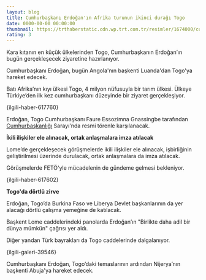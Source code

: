 ```yaml
--- 
layout: blog
title: Cumhurbaşkanı Erdoğan'ın Afrika turunun ikinci durağı Togo
date: 0000-00-00 00:00:00
thumbnail: https://trthaberstatic.cdn.wp.trt.com.tr/resimler/1674000/cumhurbaskani-recep-tayyip-erdogan-aa-1675591.jpg
rating: 3
---
```

<p>
	Kara kıtanın en küçük ülkelerinden Togo, Cumhurbaşkanın Erdoğan’ın bugün gerçekleşecek ziyaretine hazırlanıyor.</p>
<p>
	Cumhurbaşkanı Erdoğan, bugün Angola'nın başkenti Luanda'dan Togo'ya hareket edecek.</p>
<p>
	Batı Afrika’nın kıyı ülkesi Togo, 4 milyon nüfusuyla bir tarım ülkesi. Ülkeye Türkiye’den ilk kez cumhurbaşkanı düzeyinde bir ziyaret gerçekleşiyor.</p>
<p>
	{ilgili-haber-617760}</p>
<p>
	Erdoğan, Togo Cumhurbaşkanı Faure Essozimna Gnassingbe tarafından <a href="https://www.trthaber.com/etiket/cumhurbaskanligi/" target="_blank">Cumhurbaşkanlığı</a> Sarayı'nda resmi törenle karşılanacak. </p>
<p>
	<strong>İkili ilişkiler ele alınacak, ortak anlaşmalara imza atılacak</strong></p>
<p>
	Lome’de gerçekleşecek görüşmelerde ikili ilişkiler ele alınacak, işbirliğinin geliştirilmesi üzerinde durulacak, ortak anlaşmalara da imza atılacak.</p>
<p>
	Görüşmelerde FETÖ'yle mücadelenin de gündeme gelmesi bekleniyor.</p>
<p>
	{ilgili-haber-617602}</p>
<p>
	<strong>Togo'da dörtlü zirve</strong></p>
<p>
	Erdoğan, Togo’da Burkina Faso ve Liberya Devlet başkanlarının da yer alacağı dörtlü çalışma yemeğine de katılacak.</p>
<p>
	Başkent Lome caddelerindeki panolarda Erdoğan’ın "Birlikte daha adil bir dünya mümkün" çağrısı yer aldı.</p>
<p>
	Diğer yandan Türk bayrakları da Togo caddelerinde dalgalanıyor.</p>
<p>
	{ilgili-galeri-39546}</p>
<p>
	Cumhurbaşkanı Erdoğan, Togo’daki temaslarının ardından Nijerya’nın başkenti Abuja'ya hareket edecek.</p>
